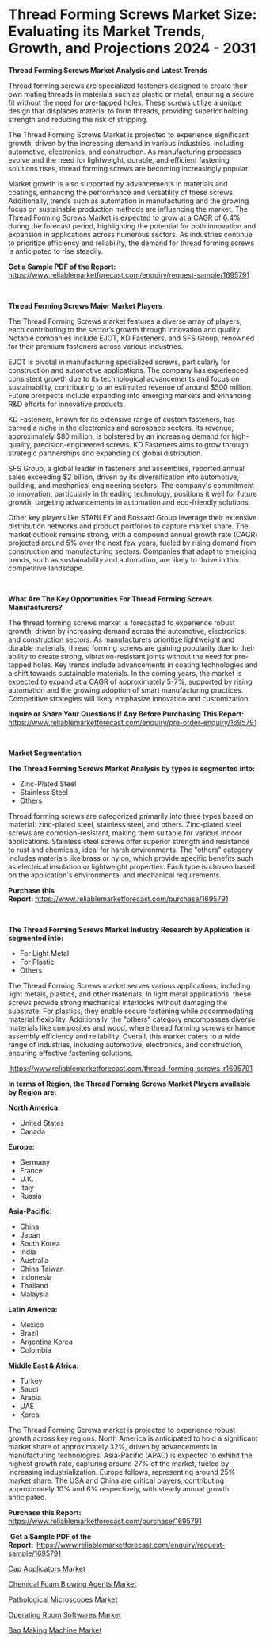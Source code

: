 <p><h1>Thread Forming Screws Market Size: Evaluating its Market Trends, Growth, and Projections 2024 - 2031</h1></p><p><strong>Thread Forming Screws Market Analysis and Latest Trends</strong></p>
<p><p>Thread forming screws are specialized fasteners designed to create their own mating threads in materials such as plastic or metal, ensuring a secure fit without the need for pre-tapped holes. These screws utilize a unique design that displaces material to form threads, providing superior holding strength and reducing the risk of stripping. </p><p>The Thread Forming Screws Market is projected to experience significant growth, driven by the increasing demand in various industries, including automotive, electronics, and construction. As manufacturing processes evolve and the need for lightweight, durable, and efficient fastening solutions rises, thread forming screws are becoming increasingly popular. </p><p>Market growth is also supported by advancements in materials and coatings, enhancing the performance and versatility of these screws. Additionally, trends such as automation in manufacturing and the growing focus on sustainable production methods are influencing the market. The Thread Forming Screws Market is expected to grow at a CAGR of 6.4% during the forecast period, highlighting the potential for both innovation and expansion in applications across numerous sectors. As industries continue to prioritize efficiency and reliability, the demand for thread forming screws is anticipated to rise steadily.</p></p>
<p><strong>Get a Sample PDF of the Report:&nbsp;</strong> <a href="https://www.reliablemarketforecast.com/enquiry/request-sample/1695791?utm_campaign=1169&utm_medium=2&utm_source=Github&utm_content=ia&utm_term=19102024&utm_id=thread-forming-screws">https://www.reliablemarketforecast.com/enquiry/request-sample/1695791</a></p>
<p>&nbsp;</p>
<p><strong>Thread Forming Screws Major Market Players</strong></p>
<p><p>The Thread Forming Screws market features a diverse array of players, each contributing to the sector’s growth through innovation and quality. Notable companies include EJOT, KD Fasteners, and SFS Group, renowned for their premium fasteners across various industries.</p><p>EJOT is pivotal in manufacturing specialized screws, particularly for construction and automotive applications. The company has experienced consistent growth due to its technological advancements and focus on sustainability, contributing to an estimated revenue of around $500 million. Future prospects include expanding into emerging markets and enhancing R&D efforts for innovative products.</p><p>KD Fasteners, known for its extensive range of custom fasteners, has carved a niche in the electronics and aerospace sectors. Its revenue, approximately $80 million, is bolstered by an increasing demand for high-quality, precision-engineered screws. KD Fasteners aims to grow through strategic partnerships and expanding its global distribution.</p><p>SFS Group, a global leader in fasteners and assemblies, reported annual sales exceeding $2 billion, driven by its diversification into automotive, building, and mechanical engineering sectors. The company's commitment to innovation, particularly in threading technology, positions it well for future growth, targeting advancements in automation and eco-friendly solutions.</p><p>Other key players like STANLEY and Bossard Group leverage their extensive distribution networks and product portfolios to capture market share. The market outlook remains strong, with a compound annual growth rate (CAGR) projected around 5% over the next few years, fueled by rising demand from construction and manufacturing sectors. Companies that adapt to emerging trends, such as sustainability and automation, are likely to thrive in this competitive landscape.</p></p>
<p>&nbsp;</p>
<p><strong>What Are The Key Opportunities For Thread Forming Screws Manufacturers?</strong></p>
<p><p>The thread forming screws market is forecasted to experience robust growth, driven by increasing demand across the automotive, electronics, and construction sectors. As manufacturers prioritize lightweight and durable materials, thread forming screws are gaining popularity due to their ability to create strong, vibration-resistant joints without the need for pre-tapped holes. Key trends include advancements in coating technologies and a shift towards sustainable materials. In the coming years, the market is expected to expand at a CAGR of approximately 5-7%, supported by rising automation and the growing adoption of smart manufacturing practices. Competitive strategies will likely emphasize innovation and customization.</p></p>
<p><strong>Inquire or Share Your Questions If Any Before Purchasing This Report:</strong> <a href="https://www.reliablemarketforecast.com/enquiry/pre-order-enquiry/1695791?utm_campaign=1169&utm_medium=2&utm_source=Github&utm_content=ia&utm_term=19102024&utm_id=thread-forming-screws">https://www.reliablemarketforecast.com/enquiry/pre-order-enquiry/1695791</a></p>
<p>&nbsp;</p>
<p><strong>Market Segmentation</strong></p>
<p><strong>The Thread Forming Screws Market Analysis by types is segmented into:</strong></p>
<p><ul><li>Zinc-Plated Steel</li><li>Stainless Steel</li><li>Others</li></ul></p>
<p><p>Thread forming screws are categorized primarily into three types based on material: zinc-plated steel, stainless steel, and others. Zinc-plated steel screws are corrosion-resistant, making them suitable for various indoor applications. Stainless steel screws offer superior strength and resistance to rust and chemicals, ideal for harsh environments. The "others" category includes materials like brass or nylon, which provide specific benefits such as electrical insulation or lightweight properties. Each type is chosen based on the application's environmental and mechanical requirements.</p></p>
<p><strong>Purchase this Report:&nbsp;</strong><a href="https://www.reliablemarketforecast.com/purchase/1695791?utm_campaign=1169&utm_medium=2&utm_source=Github&utm_content=ia&utm_term=19102024&utm_id=thread-forming-screws">https://www.reliablemarketforecast.com/purchase/1695791</a></p>
<p>&nbsp;</p>
<p><strong>The Thread Forming Screws Market Industry Research by Application is segmented into:</strong></p>
<p><ul><li>For Light Metal</li><li>For Plastic</li><li>Others</li></ul></p>
<p><p>The Thread Forming Screws market serves various applications, including light metals, plastics, and other materials. In light metal applications, these screws provide strong mechanical interlocks without damaging the substrate. For plastics, they enable secure fastening while accommodating material flexibility. Additionally, the "others" category encompasses diverse materials like composites and wood, where thread forming screws enhance assembly efficiency and reliability. Overall, this market caters to a wide range of industries, including automotive, electronics, and construction, ensuring effective fastening solutions.</p></p>
<p><a href="https://www.reliablemarketforecast.com/thread-forming-screws-r1695791?utm_campaign=1169&utm_medium=2&utm_source=Github&utm_content=ia&utm_term=19102024&utm_id=thread-forming-screws">&nbsp;https://www.reliablemarketforecast.com/thread-forming-screws-r1695791</a></p>
<p><strong>In terms of Region, the Thread Forming Screws Market Players available by Region are:</strong></p>
<p>
    <p> <strong> North America: </strong>
        <ul>
            <li>United States</li>
            <li>Canada</li>
        </ul>
        </p> 
    <p> <strong> Europe: </strong>
        <ul>
            <li>Germany</li>
            <li>France</li>
            <li>U.K.</li>
            <li>Italy</li>
            <li>Russia</li>
        </ul>
        </p> 
    <p> <strong> Asia-Pacific: </strong>
        <ul>
            <li>China</li>
            <li>Japan</li>
            <li>South Korea</li>
            <li>India</li>
            <li>Australia</li>
            <li>China Taiwan</li>
            <li>Indonesia</li>
            <li>Thailand</li>
            <li>Malaysia</li>
        </ul>
        </p> 
    <p> <strong> Latin America: </strong>
        <ul>
            <li>Mexico</li>
            <li>Brazil</li>
            <li>Argentina Korea</li>
            <li>Colombia</li>
        </ul>
        </p> 
    <p> <strong> Middle East & Africa: </strong>
        <ul>
            <li>Turkey</li>
            <li>Saudi</li>
            <li>Arabia</li>
            <li>UAE</li>
            <li>Korea</li>
        </ul>
    </p>
    </p>
<p><p>The Thread Forming Screws market is projected to experience robust growth across key regions. North America is anticipated to hold a significant market share of approximately 32%, driven by advancements in manufacturing technologies. Asia-Pacific (APAC) is expected to exhibit the highest growth rate, capturing around 27% of the market, fueled by increasing industrialization. Europe follows, representing around 25% market share. The USA and China are critical players, contributing approximately 10% and 6% respectively, with steady annual growth anticipated.</p></p>
<p><strong>Purchase this Report: </strong><a href="https://www.reliablemarketforecast.com/purchase/1695791?utm_campaign=1169&utm_medium=2&utm_source=Github&utm_content=ia&utm_term=19102024&utm_id=thread-forming-screws">https://www.reliablemarketforecast.com/purchase/1695791</a></p>
<p>&nbsp;<strong>Get a Sample PDF of the Report:&nbsp;&nbsp;</strong><a href="https://www.reliablemarketforecast.com/enquiry/request-sample/1695791?utm_campaign=1169&utm_medium=2&utm_source=Github&utm_content=ia&utm_term=19102024&utm_id=thread-forming-screws">https://www.reliablemarketforecast.com/enquiry/request-sample/1695791</a></p>
<p><strong></strong></p>
<p><p><a href="https://www.linkedin.com/pulse/cap-applicators-market-evolution-regional-adaptations-dp4pc?utm_campaign=1169&utm_medium=2&utm_source=Github&utm_content=ia&utm_term=19102024&utm_id=thread-forming-screws">Cap Applicators Market</a></p><p><a href="https://github.com/johnieimmarta/Market-Research-Report-List-1/blob/main/chemical-foam-blowing-agents-market.md?utm_campaign=1169&utm_medium=2&utm_source=Github&utm_content=ia&utm_term=19102024&utm_id=thread-forming-screws">Chemical Foam Blowing Agents Market</a></p><p><a href="https://issuu.com/reportprime-2/docs/pathological-microscopes-market-siz_ca712b7041e455?utm_campaign=1169&utm_medium=2&utm_source=Github&utm_content=ia&utm_term=19102024&utm_id=thread-forming-screws">Pathological Microscopes Market</a></p><p><a href="https://github.com/fletaw9bs/Market-Research-Report-List-1/blob/main/operating-room-softwares-market.md?utm_campaign=1169&utm_medium=2&utm_source=Github&utm_content=ia&utm_term=19102024&utm_id=thread-forming-screws">Operating Room Softwares Market</a></p><p><a href="https://www.linkedin.com/pulse/bag-making-machine-market-matrix-applications-types-cagr-growth-kthrc?utm_campaign=1169&utm_medium=2&utm_source=Github&utm_content=ia&utm_term=19102024&utm_id=thread-forming-screws">Bag Making Machine Market</a></p></p>